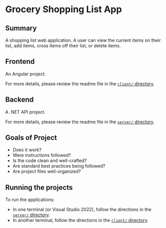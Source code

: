 # Grocery Shopping List App

## Summary

A shopping list web application. A user can view the current items on their list, add items, cross items off their list, or delete items.

## Frontend

An Angular project.

For more details, please review the readme file in the [`client/` directory](client/README.md).

## Backend

A .NET API project.

For more details, please review the readme file in the [`server/` directory](server/README.md).

## Goals of Project

- Does it work?
- Were instructions followed?
- Is the code clean and well-crafted?
- Are standard best practices being followed?
- Are project files well-organized?

## Running the projects

To run the applications:

- In one terminal (or Visual Studio 2022), follow the directions in the [`server/` directory](server/README.md#running-the-project).
- In another terminal, follow the directions in the [`client/` directory](client/README.md#running-the-project).
